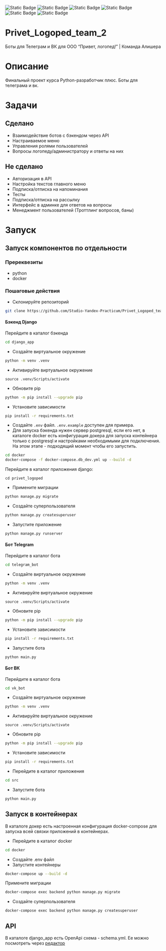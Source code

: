 
![Static Badge](https://img.shields.io/badge/python-1c4161?logo=python&logoColor=3776AB)
![Static Badge](https://img.shields.io/badge/django-4.2-Grey?style=flat&logo=django&logoColor=%23092E20)
![Static Badge](https://img.shields.io/badge/aiogram-3.10-blue?style=flat)
![Static Badge](https://img.shields.io/badge/vkbottle-4.3-blue?style=flat)
![Static Badge](https://img.shields.io/badge/docker-white?style=flat&logo=docker&logoColor=%232496ED)
![Static Badge](https://img.shields.io/badge/%7C%E2%80%BE%7C%20yandex-practicum-%23FF0000)

# Privet_Logoped_team_2
Боты для Телеграм и ВК для ООО “Привет, логопед!” | Команда Алишера

# Описание
Финальный проект курса Python-разработчик плюс. Боты для телеграма и вк.

# Задачи
## Сделано
- Взаимодействие ботов с бэкендом через API
- Настраиваемое меню
- Управления ролями пользователей
- Вопросы логопеду/администратору и ответы на них
## Не сделано
- Авторизация в API
- Настройка текстов главного меню
- Подписка/отписка на напоминания
- Тесты
- Подписка/отписка на рассылку
- Интерфейс в админке для ответов на вопросы
- Менеджмент пользователей (Троттлинг вопросов, баны)
# Запуск 
## Запуск компонентов по отдельности
### Пререквезиты
- python
- docker
### Пошаговые действия
- Склонируйте репозиторий
```bash
git clone https://github.com/Studio-Yandex-Practicum/Privet_Logoped_team_2.git
```
#### Бэкенд Django
Перейдите в каталог бэкенда
```bash
cd django_app
```
- Создайте виртуальное окружение
```bash
python -m venv .venv
```
- Активируйте виртуальное окружение
```
source .venv/Scripts/activate
```
- Обновите pip
```bash
python -m pip install --upgrade pip
```
- Установите зависимости
```bash
pip install -r requirements.txt
```
- Создайте `.env` файл. `.env.example` доступен для примера.
- Для запуска бэкенда нужен сервер postgresql, если его нет, в каталоге docker есть конфигурация докера для запуска контейнера только с postgresql и настройками необходимыми для подключения. На этом этапе - подходящий момент чтобы его запустить.
```bash
cd docker
docker-compose -f docker-compose.db_dev.yml up --build -d
```
Перейдите в каталог приложения django:
```
cd privet_logoped
```
- Примените миграции
```bash
python manage.py migrate
```
- Создайте суперпользователя
```bash
python manage.py createsuperuser
```
- Запустите приложение
```bash
python manage.py runserver
```
#### Бот Telegram
Перейдите в каталог бота
```bash
cd telegram_bot
```
- Создайте виртуальное окружение
```bash
python -m venv .venv
```
- Активируйте виртуальное окружение
```
source .venv/Scripts/activate
```
- Обновите pip
```bash
python -m pip install --upgrade pip
```
- Установите зависимости
```bash
pip install -r requirements.txt
```
- Запустите бота
```bash
python main.py
```
#### Бот ВК
Перейдите в каталог бота
```bash
cd vk_bot
```
- Создайте виртуальное окружение
```bash
python -m venv .venv
```
- Активируйте виртуальное окружение
```
source .venv/Scripts/activate
```
- Обновите pip
```bash
python -m pip install --upgrade pip
```
- Установите зависимости
```bash
pip install -r requirements.txt
```
- Перейдите в каталог приложения
```bash
cd src
```
- Запустите бота
```bash
python main.py
```
## Запуск в контейнерах
В каталоге докер есть настроенная конфигурация docker-compose для запуска всей связки приложений в контейнерах.
- Перейдите в каталог docker
```bash
cd docker
```
- Создайте .env файл
- Запустите контейнеры
```bash
docker-compose up --build -d
```
Примените миграции
```bash
docker-compose exec backend python manage.py migrate
```
- Создайте суперпользователя
```bash
docker-compose exec backend python manage.py createsuperuser
```

## API
В каталоге django_app есть OpenApi схема - schema.yml.
Ее можно посмотреть через [редактор](https://editor.swagger.io/)
